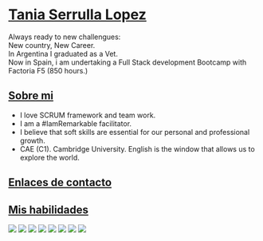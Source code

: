 
# [Tania Serrulla Lopez](https://github.com/Tania-Serrulla)

Always ready to new challengues:  
New country, New Career.  
In Argentina I graduated as a Vet.  
Now in Spain, i am undertaking a Full Stack development Bootcamp with Factoria F5 (850 hours.)

## [Sobre mi](https://github.com/Tania-Serrulla#-sobre-mi)

-   I love SCRUM framework and team work.
-   I am a #IamRemarkable facilitator.
-   I believe that soft skills are essential for our personal and professional growth.
-   CAE (C1). Cambridge University. English is the window that allows us to explore the world.

## [Enlaces de contacto](https://github.com/Tania-Serrulla#-enlaces-de-contacto)

## [Mis habilidades](https://github.com/Tania-Serrulla#-mis-habilidades)
![](https://camo.githubusercontent.com/b9fe9f8e52c6fd30d814c24f3eb71cb09d7f5bc82d7f67a384055de93fdbb0bf/68747470733a2f2f696d672e69636f6e73382e636f6d2f636f6c6f722f34382f3030303030302f68746d6c2d352d2d76312e706e67)
![](https://camo.githubusercontent.com/dc75aee770dff630309493116eeebd6a39c7042e4e94780a5e6c8f107bebe76f/68747470733a2f2f696d672e69636f6e73382e636f6d2f636f6c6f722f34382f3030303030302f637373332e706e67)
[![](https://camo.githubusercontent.com/b9fe9f8e52c6fd30d814c24f3eb71cb09d7f5bc82d7f67a384055de93fdbb0bf/68747470733a2f2f696d672e69636f6e73382e636f6d2f636f6c6f722f34382f3030303030302f68746d6c2d352d2d76312e706e67)](https://camo.githubusercontent.com/b9fe9f8e52c6fd30d814c24f3eb71cb09d7f5bc82d7f67a384055de93fdbb0bf/68747470733a2f2f696d672e69636f6e73382e636f6d2f636f6c6f722f34382f3030303030302f68746d6c2d352d2d76312e706e67)  [![](https://camo.githubusercontent.com/dc75aee770dff630309493116eeebd6a39c7042e4e94780a5e6c8f107bebe76f/68747470733a2f2f696d672e69636f6e73382e636f6d2f636f6c6f722f34382f3030303030302f637373332e706e67)](https://camo.githubusercontent.com/dc75aee770dff630309493116eeebd6a39c7042e4e94780a5e6c8f107bebe76f/68747470733a2f2f696d672e69636f6e73382e636f6d2f636f6c6f722f34382f3030303030302f637373332e706e67)  [![](https://camo.githubusercontent.com/c602d76c1c65d2335341005c35ca3ffe68738160ecb66be42850e848e1cc4d3b/68747470733a2f2f696d672e69636f6e73382e636f6d2f636f6c6f722f34382f3030303030302f736173732e706e67)](https://camo.githubusercontent.com/c602d76c1c65d2335341005c35ca3ffe68738160ecb66be42850e848e1cc4d3b/68747470733a2f2f696d672e69636f6e73382e636f6d2f636f6c6f722f34382f3030303030302f736173732e706e67)  [![](https://camo.githubusercontent.com/63821b655194bb17978c43f068fc6b6bfa4ee58d956a6215b6ae0b17dd79ed7e/68747470733a2f2f696d672e69636f6e73382e636f6d2f636f6c6f722f32782f626f6f7473747261702e706e67)](https://camo.githubusercontent.com/63821b655194bb17978c43f068fc6b6bfa4ee58d956a6215b6ae0b17dd79ed7e/68747470733a2f2f696d672e69636f6e73382e636f6d2f636f6c6f722f32782f626f6f7473747261702e706e67)  [![](https://camo.githubusercontent.com/84c2586aa67309f6fa224fdf5fdf33a633239375397a8e753ac1e7cc727f5458/68747470733a2f2f696d672e69636f6e73382e636f6d2f636f6c6f722f34382f3030303030302f6a6176617363726970742d2d76312e706e67)](https://camo.githubusercontent.com/84c2586aa67309f6fa224fdf5fdf33a633239375397a8e753ac1e7cc727f5458/68747470733a2f2f696d672e69636f6e73382e636f6d2f636f6c6f722f34382f3030303030302f6a6176617363726970742d2d76312e706e67)  [![](https://camo.githubusercontent.com/d5a0b718e8f2ed8de871a360c041de3d3944742d777875afcb4a33380232eecf/68747470733a2f2f696d672e69636f6e73382e636f6d2f636f6c6f722f34382f3030303030302f6e706d2e706e67)](https://camo.githubusercontent.com/d5a0b718e8f2ed8de871a360c041de3d3944742d777875afcb4a33380232eecf/68747470733a2f2f696d672e69636f6e73382e636f6d2f636f6c6f722f34382f3030303030302f6e706d2e706e67)
<!---
Tania-Serrulla/Tania-Serrulla is a ✨ special ✨ repository because its `README.md` (this file) appears on your GitHub profile.
You can click the Preview link to take a look at your changes.
--->
<!--stackedit_data:
eyJoaXN0b3J5IjpbLTE3ODAxNTM2NDMsMTQwMDIxNTA0MCw2Mj
k5NTMyNzJdfQ==
-->